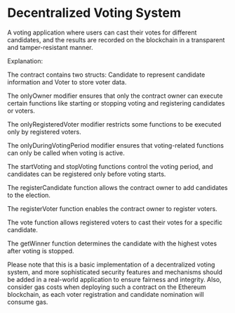 # Decentralized Voting System

A voting application where users can cast their votes for different candidates, and the results are recorded on the blockchain in a transparent and tamper-resistant manner.


Explanation:

The contract contains two structs: Candidate to represent candidate information and Voter to store voter data.

The onlyOwner modifier ensures that only the contract owner can execute certain functions like starting or stopping voting and registering candidates or voters.

The onlyRegisteredVoter modifier restricts some functions to be executed only by registered voters.

The onlyDuringVotingPeriod modifier ensures that voting-related functions can only be called when voting is active.

The startVoting and stopVoting functions control the voting period, and candidates can be registered only before voting starts.

The registerCandidate function allows the contract owner to add candidates to the election.

The registerVoter function enables the contract owner to register voters.

The vote function allows registered voters to cast their votes for a specific candidate.

The getWinner function determines the candidate with the highest votes after voting is stopped.

Please note that this is a basic implementation of a decentralized voting system, and more sophisticated security features and mechanisms should be added in a real-world application to ensure fairness and integrity. Also, consider gas costs when deploying such a contract on the Ethereum blockchain, as each voter registration and candidate nomination will consume gas.
